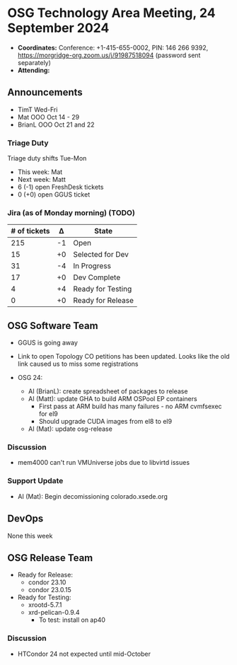 # OSG Technology Area Meeting, 24 September 2024

-   **Coordinates:** Conference: +1-415-655-0002, PIN: 146 266 9392,
    <https://morgridge-org.zoom.us/j/91987518094> (password sent separately)
-   **Attending:** 

## Announcements

-   TimT  Wed-Fri
-   Mat OOO Oct 14 - 29
-   BrianL OOO Oct 21 and 22

### Triage Duty

Triage duty shifts Tue-Mon

-   This week: Mat
-   Next week: Matt
-   6 (-1) open FreshDesk tickets
-   0 (+0) open GGUS ticket

### Jira (as of Monday morning) (TODO)

| # of tickets | &Delta; | State             |
|--------------|---------|-------------------|
| 215          | -1      | Open              |
| 15           | +0      | Selected for Dev  |
| 31           | -4      | In Progress       |
| 17           | +0      | Dev Complete      |
| 4            | +4      | Ready for Testing |
| 0            | +0      | Ready for Release |

## OSG Software Team

-   GGUS is going away

-  Link to open Topology CO petitions has been updated. Looks like the old link caused us to miss some registrations

-   OSG 24:
    -   AI (BrianL): create spreadsheet of packages to release
    -   AI (Matt): update GHA to build ARM OSPool EP containers
        - First pass at ARM build has many failures - no ARM cvmfsexec for el9
        - Should upgrade CUDA images from el8 to el9
    -   AI (Mat): update osg-release

### Discussion

-  mem4000 can't run VMUniverse jobs due to libvirtd issues

### Support Update

-   AI (Mat): Begin decomissioning colorado.xsede.org

## DevOps

None this week

## OSG Release Team

-   Ready for Release:
    - condor 23.10
    - condor 23.0.15
-   Ready for Testing:
    - xrootd-5.7.1
    - xrd-pelican-0.9.4
        - To test: install on ap40

### Discussion

-   HTCondor 24 not expected until mid-October
